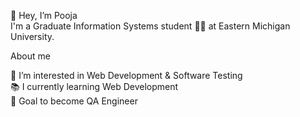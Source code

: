 👋 Hey, I’m Pooja <br>
I'm a Graduate Information Systems student 👩‍🎓 at Eastern Michigan University.

About me <br>

👀 I’m interested in Web Development & Software Testing <br>
📚 I currently learning Web Development <br>
🎯 Goal to become QA Engineer <br>


<!---
poojapunyarthi/poojapunyarthi is a ✨ special ✨ repository because its `README.md` (this file) appears on your GitHub profile.
You can click the Preview link to take a look at your changes.
--->
